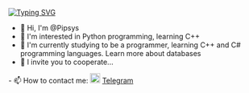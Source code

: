 [![Typing SVG](https://readme-typing-svg.herokuapp.com?color=%2336BCF7&lines=Computer+science+student)](https://git.io/typing-svg)
- 👋 Hi, I'm @Pipsys
- 👀 I'm interested in Python programming, learning C++
- 🌱 I'm currently studying to be a programmer, learning C++ and C# programming languages. Learn more about databases
- 💞️ I invite you to cooperate...
<p>- 📫 How to contact me:
   <img href="https://t.me/wwwpipsys" src="https://i.ibb.co/cv8sLC2/free-icon-telegram-2111646.png" width="20" 
   height="20" alt="Weather forecast telegram bot"> 
   <a href="https://t.me/wwwpipsys">Telegram</a>
</p>

<!---
Pipsys/Pipsys is a ✨ special ✨ repository because its `README.md` (this file) appears in your GitHub profile.
You can click the "Preview" link to preview your changes.
--->
